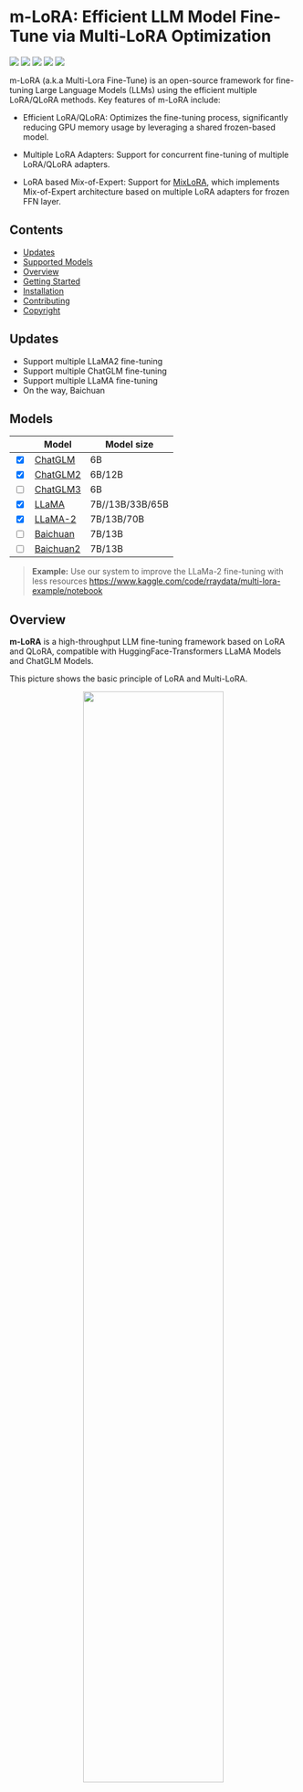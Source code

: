 # m-LoRA: Efficient LLM Model Fine-Tune via Multi-LoRA Optimization
[![](https://github.com/TUDB-Labs/multi-lora-fine-tune/actions/workflows/python-test-main.yml/badge.svg)](https://github.com/TUDB-Labs/multi-lora-fine-tune/actions/workflows/python-test-main.yml)
[![](https://img.shields.io/github/stars/TUDB-Labs/multi-lora-fine-tune?logo=GitHub)](https://github.com/TUDB-Labs/multi-lora-fine-tune/stargazers)
[![](https://img.shields.io/github/license/TUDB-Labs/multi-lora-fine-tune)](http://www.apache.org/licenses/LICENSE-2.0)
[![](https://img.shields.io/github/v/release/TUDB-Labs/multi-lora-fine-tune)](https://github.com/TUDB-Labs/multi-lora-fine-tune/releases/latest)
[![](https://img.shields.io/github/languages/top/TUDB-Labs/multi-lora-fine-tune)](https://www.python.org/)  

m-LoRA (a.k.a Multi-Lora Fine-Tune) is an open-source framework for fine-tuning Large Language Models (LLMs) using the efficient multiple LoRA/QLoRA methods. Key features of m-LoRA include:

- Efficient LoRA/QLoRA: Optimizes the fine-tuning process, significantly reducing GPU memory usage by leveraging a shared frozen-based model.

- Multiple LoRA Adapters: Support for concurrent fine-tuning of multiple LoRA/QLoRA adapters.

- LoRA based Mix-of-Expert: Support for [MixLoRA](./MixLoRA.md), which implements Mix-of-Expert architecture based on multiple LoRA adapters for frozen FFN layer.

## Contents

- [Updates](#updates)
- [Supported Models](#Models)
- [Overview](#overview)
- [Getting Started](#Quickstart)
- [Installation](#Installation)
- [Contributing](#Contributing)
- [Copyright](#Copyright)

## Updates
- Support multiple LLaMA2 fine-tuning
- Support multiple ChatGLM fine-tuning
- Support multiple LLaMA fine-tuning
- On the way, Baichuan

## Models

|                                 | Model                                          | Model size      |
|---------------------------------|------------------------------------------------|-----------------|
| <input type="checkbox" checked> | [ChatGLM](https://github.com/THUDM/ChatGLM-6B) | 6B              |
| <input type="checkbox" checked> | [ChatGLM2](https://github.com/THUDM/ChatGLM2-6B) | 6B/12B          |
| <input type="checkbox">         | [ChatGLM3](https://github.com/THUDM/ChatGLM3)  | 6B                 |                 |
| <input type="checkbox" checked> | [LLaMA](https://github.com/facebookresearch/llama) | 7B//13B/33B/65B |
| <input type="checkbox" checked> | [LLaMA-2](https://huggingface.co/meta-llama)   | 7B/13B/70B      |
| <input type="checkbox">         | [Baichuan](https://github.com/baichuan-inc/Baichuan-13B) | 7B/13B          |
| <input type="checkbox">         | [Baichuan2](https://github.com/baichuan-inc/Baichuan2) | 7B/13B                  |

> **Example:** Use our system  to improve the LLaMa-2 fine-tuning with less resources
>https://www.kaggle.com/code/rraydata/multi-lora-example/notebook

## Overview

**m-LoRA** is a high-throughput LLM fine-tuning framework based on LoRA and QLoRA, compatible with HuggingFace-Transformers LLaMA Models and ChatGLM Models.

This picture shows the basic principle of LoRA and Multi-LoRA.

<div align="center"><img src="./assets/m-LoRA.png" width=70%"></div>
The system overview of m-LoRA is as follows.
<div align="center"><img src="./assets/system_overview.png" width="100%"></div>

m-LoRA requires [PyTorch](https://pytorch.org/) and [NVIDIA CUDA](https://developer.nvidia.com/cuda-toolkit) compatible GPUs.

### Main Contribution

- Introduces the Multi-LoRA method, capable of enabling the sharing of pre-trained model weights during the fine-tuning process of large language models;
- Proposes a task scheduling algorithm to enhance the overall throughput of the task training process and reduce total training latency;
- Builds upon the above by implementing m-LoRA, a high-throughput large language model fine-tuning framework based on LoRA and QLoRA;
- Evaluates m-LoRA in experiments against existing systems, confirming that m-LoRA effectively utilizes system computing resources, thereby improving training throughput and reducing training latency compared to current systems.

### Experiment Results

Environment: NVIDIA RTX A6000 with Intel Xeon Silver 4314 on Ubuntu 22.04.3

Baseline: We utilized the widely adopted [Alpaca-LoRA](https://github.com/tloen/alpaca-lora) as a foundation. On a single GPU, we independently ran multiple Alpaca-LoRA processes in parallel (marked as *Baseline@Alpaca-Parallel*) and sequentially (marked as *Baseline@Alpaca-Seq*), forming two baseline methods for the experiments. We test this on A100, and rest of results are based on the same GPU configure.

#### Training Latency and Throughput

Method|Latency|Throughput
:---:|:---:|:---:
Baseline@Alpaca-Seq|10.51h|608.41 token/s
Baseline@Alpaca-Parallel|9.85h|649.30 token/s
m-LoRA|9.46h|674.58 token/s

We conducted four identical fine-tuning jobs with same dataset and same hyper-parameters, incorporating two baselines and m-LoRA. During the experimental process, we collected the completion times for each task in the baseline methods and calculated the time taken by the slowest task as the *Training Latency*. As shown in Table, m-LoRA exhibits lower *Training Latency* compared to both baseline methods. Specifically, m-LoRA is 9.99% faster than *Baseline@Alpaca-Seq* and 3.92% faster than *Baseline@Alpaca-Parallel*.
<div align="center"><img src="./assets/throughput_compare.png" width="100%"></div>



#### Video Memory Usage
<div align="center"><img src="./assets/GPU_memory_usage.png" width="100%"></div>

We conducted several fine-tuning jobs with same dataset and `batch_size = {2,4, 6, 8}`, incorporating  *Baseline@Alpaca-Parallel* and m-LoRA. 

*Baseline@Alpaca-Parallel* triggered OOM error after 3 parallel tasks when batch size = 8, while m-LoRA can handle twice that amount.

#### Batching Strategies

Method|Training Latency|Peak Memory Usage|Average GPU Utilization|Training Throughput
:---:|:---:|:---:|:---:|:---:
Baseline@Alpaca-Seq|27.73h|10.68GB|79.39%|653.35 token/s
m-LoRA@M1|36.82h|23.82GB|96.52%|672.54 token/s
m-LoRA@M2|39.14h|23.86GB|96.41%|671.28 token/s
m-LoRA@M3|22.97h|23.85GB|95.22%|674.41 token/s

We conducted four fine-tuning jobs with different dataset but same hyper-parameters, incorporating  *Baseline@Alpaca-Seq* and m-LoRA. 

During the experimental process, we collected following metrics:
 + *Training Latency* = Job completion time
 + *Throughput* = The number of passed tokens in model forward process / training latency
 + *Memory Usage* = Peak video memory usage
 + *GPU Utilization* = Average GPU utilization

All metrics are computed for each job. `M1, M2, M3` represent three batch strategies of m-LoRA: *Optimal-Fit, Trivial, and Fast-Fit*. `BASELINE` denotes *Baseline@Alpaca-Seq*.

The *Optimal-Fit* strategy performs the best across all four metrics, while the other two strategies also outperform the baseline method other than training latency.
### Use Cases:
- Domain-Specific Fine-Tuning: This involves adapting a single model with various parameters particularly for one domain.
- Cross-Domain Fine-Tuning: This method leverages the base model to fine-tune multiple models, each intended for a different domain.

## Quickstart

Firstly, you should clone this repository and install dependencies:
```bash
# Clone Repository
git clone https://github.com/TUDB-Labs/multi-lora-fine-tune
cd multi-lora-fine-tune
# Install requirements
pip install -r requirements.txt
```

The `mlora.py` code is a starting point for finetuning on various datasets.
Basic command for finetuning a baseline model on the [Alpaca Cleaned](https://github.com/gururise/AlpacaDataCleaned) dataset:
```bash
python mlora.py \
  --base_model yahma/llama-7b-hf \
  --config ./config/alpaca.json \
  --load_8bit
```

You can check the template finetune configuration in [template](./template/) folder.

For further detailed usage information, please use `--help` option:
```bash
python mlora.py --help
```
## Demo on Colab
You can run finetune on Colab by following this example: [Google Colab Example](https://colab.research.google.com/drive/13ABrrcOv5iG1TCdKGZvxy9QN6YwPpOoI?usp=sharing). Make sure to switch the runtime environment to GPU before running it.
## Webui for m-LoRA
You can run finetune through webui by following the instructions in the ‘webui/Instruction.md’.Make sure to switch the runtime environment to GPU before running it.

## Installation
You can also install m-LoRA into your environment:
```bash
# Optional but recommended
conda create -n mlora_env python=3.8
conda activate mlora_env
# Install requirements
pip install mlora
```
After installation, you can use m-LoRA directly in your code:
```python
import mlora
```
## Contributing
We welcome contributions to improve this repository! Please review the contribution guidelines before submitting pull requests or issues.

Fork the repository.
Create a new branch for your feature or fix.
Submit a pull request with a detailed explanation of your changes.

## Citation
Please cite the repo if you use the code in this repo.
```bibtex
@misc{m-LoRA,
  author = {Zhengmao, Ye\textsuperscript{*} and Dengchun, Li\textsuperscript{*} and Jingqi, Tian and Tingfeng, Lan and Yanbo, Liang and Yexi, Jiang and Jie, Zuo and Hui, Lu and Lei, Duan and Mingjie, Tang},
  title = {m-LoRA: Efficient LLM Model Fine-tune and Inference via Multi-Lora Optimization},
  year = {2023},
  publisher = {GitHub},
  howpublished = {\url{https://github.com/TUDB-Labs/multi-lora-fine-tune}},
  note={\textsuperscript{*}: these authors contributed equally to this work.}
}
```

## Copyright
Copyright © 2023 All Rights Reserved.

This project is licensed under the [Apache 2.0 License](https://www.apache.org/licenses/LICENSE-2.0).

```
Licensed under the Apache License, Version 2.0 (the "License");
you may not use this file except in compliance with the License.
You may obtain a copy of the License at

     http://www.apache.org/licenses/LICENSE-2.0

Unless required by applicable law or agreed to in writing, software
distributed under the License is distributed on an "AS IS" BASIS,
WITHOUT WARRANTIES OR CONDITIONS OF ANY KIND, either express or implied.
See the License for the specific language governing permissions and
limitations under the License.
```
